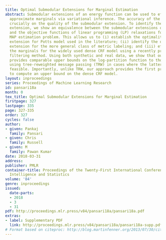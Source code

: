 ```yaml
---
title: Optimal Submodular Extensions for Marginal Estimation
abstract: Submodular extensions of an energy function can be used to efficiently compute
  approximate marginals via variational inference. The accuracy of the marginals depends
  crucially on the quality of the submodular extension. To identify the best possible
  extension, we show an equivalence between the submodular extensions of the energy
  and the objective functions of linear programming (LP) relaxations for the corresponding
  MAP estimation problem. This allows us to (i) establish the optimality of the submodular
  extension for Potts model used in the literature; (ii) identify the optimal submodular
  extension for the more general class of metric labeling; and (iii) efficiently compute
  the marginals for the widely used dense CRF model using a recently proposed Gaussian
  filtering method. Using both synthetic and real data, we show that our approach
  provides comparable upper bounds on the log-partition function to those obtained
  using tree-reweighted message passing (TRW) in cases where the latter is computationally
  feasible. Importantly, unlike TRW, our approach provides the first practical algorithm
  to compute an upper bound on the dense CRF model.
layout: inproceedings
series: Proceedings of Machine Learning Research
id: pansari18a
month: 0
tex_title: Optimal Submodular Extensions for Marginal Estimation
firstpage: 327
lastpage: 335
page: 327-335
order: 327
cycles: false
author:
- given: Pankaj
  family: Pansari
- given: Chris
  family: Russell
- given: M
  family: Pawan Kumar
date: 2018-03-31
address: 
publisher: PMLR
container-title: Proceedings of the Twenty-First International Conference on Artficial
  Intelligence and Statistics
volume: '84'
genre: inproceedings
issued:
  date-parts:
  - 2018
  - 3
  - 31
pdf: http://proceedings.mlr.press/v84/pansari18a/pansari18a.pdf
extras:
- label: Supplementary PDF
  link: http://proceedings.mlr.press/v84/pansari18a/pansari18a-supp.pdf
# Format based on citeproc: http://blog.martinfenner.org/2013/07/30/citeproc-yaml-for-bibliographies/
---
```

